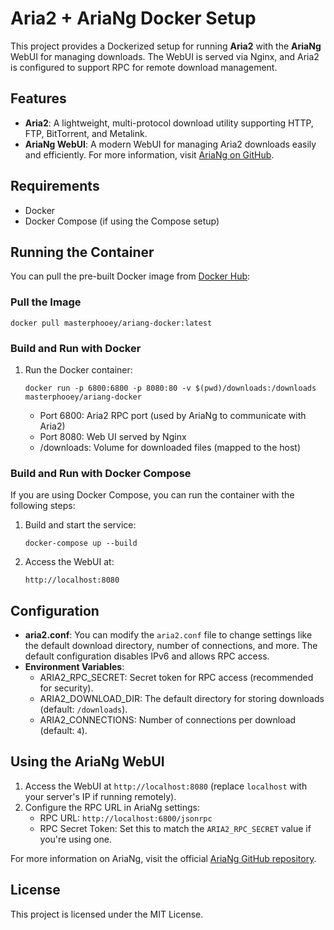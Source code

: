 # Aria2 + AriaNg Docker Setup

This project provides a Dockerized setup for running **Aria2** with the **AriaNg** WebUI for managing downloads. The WebUI is served via Nginx, and Aria2 is configured to support RPC for remote download management.

## Features

- **Aria2**: A lightweight, multi-protocol download utility supporting HTTP, FTP, BitTorrent, and Metalink.
- **AriaNg WebUI**: A modern WebUI for managing Aria2 downloads easily and efficiently. For more information, visit [AriaNg on GitHub](https://github.com/mayswind/AriaNg).

## Requirements

- Docker
- Docker Compose (if using the Compose setup)

## Running the Container

You can pull the pre-built Docker image from [Docker Hub](https://hub.docker.com/r/masterphooey/ariang-docker):

### Pull the Image

   ```docker pull masterphooey/ariang-docker:latest```

### Build and Run with Docker

1. Run the Docker container:

   ```docker run -p 6800:6800 -p 8080:80 -v $(pwd)/downloads:/downloads masterphooey/ariang-docker```

   - Port 6800: Aria2 RPC port (used by AriaNg to communicate with Aria2)
   - Port 8080: Web UI served by Nginx
   - /downloads: Volume for downloaded files (mapped to the host)

### Build and Run with Docker Compose

If you are using Docker Compose, you can run the container with the following steps:

1. Build and start the service:

   ```docker-compose up --build```

2. Access the WebUI at:

   ```http://localhost:8080```

## Configuration

- **aria2.conf**: You can modify the `aria2.conf` file to change settings like the default download directory, number of connections, and more. The default configuration disables IPv6 and allows RPC access.
- **Environment Variables**:
  - ARIA2_RPC_SECRET: Secret token for RPC access (recommended for security).
  - ARIA2_DOWNLOAD_DIR: The default directory for storing downloads (default: `/downloads`).
  - ARIA2_CONNECTIONS: Number of connections per download (default: `4`).

## Using the AriaNg WebUI

1. Access the WebUI at ```http://localhost:8080``` (replace `localhost` with your server's IP if running remotely).
2. Configure the RPC URL in AriaNg settings:
   - RPC URL: ```http://localhost:6800/jsonrpc```
   - RPC Secret Token: Set this to match the `ARIA2_RPC_SECRET` value if you're using one.

For more information on AriaNg, visit the official [AriaNg GitHub repository](https://github.com/mayswind/AriaNg).

## License

This project is licensed under the MIT License.